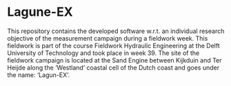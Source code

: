 # Lagune-EX
This repository contains the developed software w.r.t. an individual research objective of the measurement campaign during a fieldwork week. This fieldwork is part of the course Fieldwork Hydraulic Engineering at the Delft University of Technology and took place in week 39. The site of the fieldwork campaign is located at the Sand Engine between Kijkduin and Ter Heijde along the ‘Westland’ coastal cell of the Dutch coast and goes under the name: ‘Lagun-EX’.
